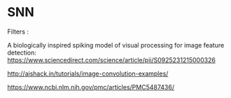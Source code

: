 # SNN

Filters :

A biologically inspired spiking model of visual processing
for image feature detection: https://www.sciencedirect.com/science/article/pii/S0925231215000326

http://aishack.in/tutorials/image-convolution-examples/

https://www.ncbi.nlm.nih.gov/pmc/articles/PMC5487436/

